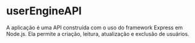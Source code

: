 # userEngineAPI
A aplicação é uma API construída com o uso do framework Express em Node.js. Ela permite a criação, leitura, atualização e exclusão de usuários.
